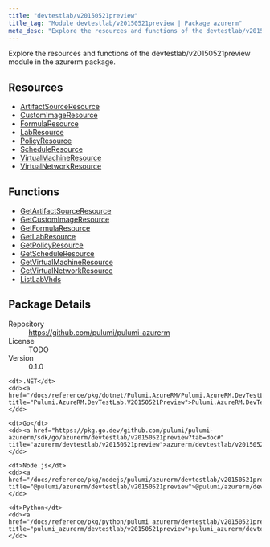```yaml
---
title: "devtestlab/v20150521preview"
title_tag: "Module devtestlab/v20150521preview | Package azurerm"
meta_desc: "Explore the resources and functions of the devtestlab/v20150521preview module in the azurerm package."
---
```


<!-- WARNING: this file was generated by Pulumi Docs Generator. -->
<!-- Do not edit by hand unless you're certain you know what you are doing! -->

Explore the resources and functions of the devtestlab/v20150521preview module in the azurerm package.

<h2 id="resources">Resources</h2>
<ul class="api">
    <li><a href="artifactsourceresource" title="ArtifactSourceResource"><span class="symbol resource"></span>ArtifactSourceResource</a></li>
    <li><a href="customimageresource" title="CustomImageResource"><span class="symbol resource"></span>CustomImageResource</a></li>
    <li><a href="formularesource" title="FormulaResource"><span class="symbol resource"></span>FormulaResource</a></li>
    <li><a href="labresource" title="LabResource"><span class="symbol resource"></span>LabResource</a></li>
    <li><a href="policyresource" title="PolicyResource"><span class="symbol resource"></span>PolicyResource</a></li>
    <li><a href="scheduleresource" title="ScheduleResource"><span class="symbol resource"></span>ScheduleResource</a></li>
    <li><a href="virtualmachineresource" title="VirtualMachineResource"><span class="symbol resource"></span>VirtualMachineResource</a></li>
    <li><a href="virtualnetworkresource" title="VirtualNetworkResource"><span class="symbol resource"></span>VirtualNetworkResource</a></li>
</ul>

<h2 id="functions">Functions</h2>
<ul class="api">
    <li><a href="getartifactsourceresource" title="GetArtifactSourceResource"><span class="symbol function"></span>GetArtifactSourceResource</a></li>
    <li><a href="getcustomimageresource" title="GetCustomImageResource"><span class="symbol function"></span>GetCustomImageResource</a></li>
    <li><a href="getformularesource" title="GetFormulaResource"><span class="symbol function"></span>GetFormulaResource</a></li>
    <li><a href="getlabresource" title="GetLabResource"><span class="symbol function"></span>GetLabResource</a></li>
    <li><a href="getpolicyresource" title="GetPolicyResource"><span class="symbol function"></span>GetPolicyResource</a></li>
    <li><a href="getscheduleresource" title="GetScheduleResource"><span class="symbol function"></span>GetScheduleResource</a></li>
    <li><a href="getvirtualmachineresource" title="GetVirtualMachineResource"><span class="symbol function"></span>GetVirtualMachineResource</a></li>
    <li><a href="getvirtualnetworkresource" title="GetVirtualNetworkResource"><span class="symbol function"></span>GetVirtualNetworkResource</a></li>
    <li><a href="listlabvhds" title="ListLabVhds"><span class="symbol function"></span>ListLabVhds</a></li>
</ul>

<h2 id="package-details">Package Details</h2>
<dl class="package-details">
	<dt>Repository</dt>
	<dd><a href="https://github.com/pulumi/pulumi-azurerm">https://github.com/pulumi/pulumi-azurerm</a></dd>
	<dt>License</dt>
	<dd>TODO</dd>
	<dt>Version</dt>
	<dd>0.1.0</dd>
</dl>



<dl class="tabular">

    <dt>.NET</dt>
    <dd><a href="/docs/reference/pkg/dotnet/Pulumi.AzureRM/Pulumi.AzureRM.DevTestLab.V20150521Preview.html" title="Pulumi.AzureRM.DevTestLab.V20150521Preview">Pulumi.AzureRM.DevTestLab.V20150521Preview</a></dd>

    <dt>Go</dt>
    <dd><a href="https://pkg.go.dev/github.com/pulumi/pulumi-azurerm/sdk/go/azurerm/devtestlab/v20150521preview?tab=doc#" title="azurerm/devtestlab/v20150521preview">azurerm/devtestlab/v20150521preview</a></dd>

    <dt>Node.js</dt>
    <dd><a href="/docs/reference/pkg/nodejs/pulumi/azurerm/devtestlab/v20150521preview/#" title="@pulumi/azurerm/devtestlab/v20150521preview">@pulumi/azurerm/devtestlab/v20150521preview</a></dd>

    <dt>Python</dt>
    <dd><a href="/docs/reference/pkg/python/pulumi_azurerm/devtestlab/v20150521preview" title="pulumi_azurerm/devtestlab/v20150521preview">pulumi_azurerm/devtestlab/v20150521preview</a></dd>

</dl>

